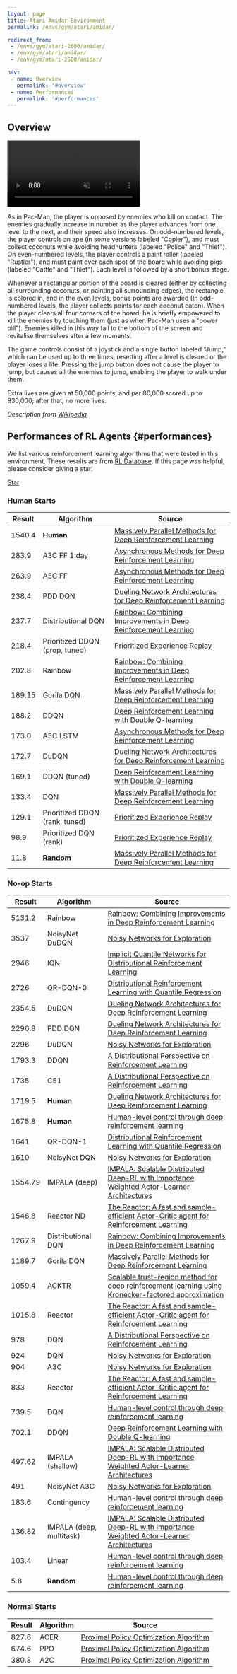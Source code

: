 ```yaml
---
layout: page
title: Atari Amidar Environment
permalink: /envs/gym/atari/amidar/

redirect_from:
 - /envs/gym/atari-2600/amidar/
 - /env/gym/atari/amidar/
 - /env/gym/atari-2600/amidar/

nav:
 - name: Overview
   permalink: '#overview'
 - name: Performances
   permalink: '#performances'
---
```



## Overview

<video autoplay muted loop controls>
  <source src="{{ 'assets/_pages/envs/gym/atari/amidar.mp4' | absolute_url }}" type="video/mp4">
</video>

As in Pac-Man, the player is opposed by enemies who kill on contact. The enemies gradually increase in number as the player advances from one level to the next, and their speed also increases. On odd-numbered levels, the player controls an ape (in some versions labeled "Copier"), and must collect coconuts while avoiding headhunters (labeled "Police" and "Thief"). On even-numbered levels, the player controls a paint roller (labeled "Rustler"), and must paint over each spot of the board while avoiding pigs (labeled "Cattle" and "Thief"). Each level is followed by a short bonus stage.

Whenever a rectangular portion of the board is cleared (either by collecting all surrounding coconuts, or painting all surrounding edges), the rectangle is colored in, and in the even levels, bonus points are awarded (In odd-numbered levels, the player collects points for each coconut eaten). When the player clears all four corners of the board, he is briefly empowered to kill the enemies by touching them (just as when Pac-Man uses a "power pill"). Enemies killed in this way fall to the bottom of the screen and revitalise themselves after a few moments.

The game controls consist of a joystick and a single button labeled "Jump," which can be used up to three times, resetting after a level is cleared or the player loses a life. Pressing the jump button does not cause the player to jump, but causes all the enemies to jump, enabling the player to walk under them.

Extra lives are given at 50,000 points, and per 80,000 scored up to 930,000; after that, no more lives.

*Description from [Wikipedia](https://en.wikipedia.org/wiki/Amidar)*


## Performances of RL Agents {#performances}

We list various reinforcement learning algorithms that were tested in this environment. These results are from [RL Database](https://github.com/seungjaeryanlee/rldb). If this page was helpful, please consider giving a star!

<!-- Place this tag where you want the button to render. -->
<a class="github-button" href="https://github.com/seungjaeryanlee/rldb" data-icon="octicon-star" data-size="large" data-show-count="true" aria-label="Star seungjaeryanlee/rldb on GitHub">Star</a>
<!-- Place this tag in your head or just before your close body tag. -->
<script async defer src="https://buttons.github.io/buttons.js"></script>

### Human Starts

| Result | Algorithm | Source |
|--------|-----------|--------|
| 1540.4 | **Human** | [Massively Parallel Methods for Deep Reinforcement Learning](https://arxiv.org/abs/1507.04296) |
| 283.9 | A3C FF 1 day | [Asynchronous Methods for Deep Reinforcement Learning](https://arxiv.org/abs/1602.01783) |
| 263.9 | A3C FF | [Asynchronous Methods for Deep Reinforcement Learning](https://arxiv.org/abs/1602.01783) |
| 238.4 | PDD DQN | [Dueling Network Architectures for Deep Reinforcement Learning](https://arxiv.org/abs/1511.06581) |
| 237.7 | Distributional DQN | [Rainbow: Combining Improvements in Deep Reinforcement Learning](https://arxiv.org/abs/1710.02298) |
| 218.4 | Prioritized DDQN (prop, tuned) | [Prioritized Experience Replay](https://arxiv.org/abs/1511.05952) |
| 202.8 | Rainbow | [Rainbow: Combining Improvements in Deep Reinforcement Learning](https://arxiv.org/abs/1710.02298) |
| 189.15 | Gorila DQN | [Massively Parallel Methods for Deep Reinforcement Learning](https://arxiv.org/abs/1507.04296) |
| 188.2 | DDQN | [Deep Reinforcement Learning with Double Q-learning](https://arxiv.org/abs/1509.06461) |
| 173.0 | A3C LSTM | [Asynchronous Methods for Deep Reinforcement Learning](https://arxiv.org/abs/1602.01783) |
| 172.7 | DuDQN | [Dueling Network Architectures for Deep Reinforcement Learning](https://arxiv.org/abs/1511.06581) |
| 169.1 | DDQN (tuned) | [Deep Reinforcement Learning with Double Q-learning](https://arxiv.org/abs/1509.06461) |
| 133.4 | DQN | [Massively Parallel Methods for Deep Reinforcement Learning](https://arxiv.org/abs/1507.04296) |
| 129.1 | Prioritized DDQN (rank, tuned) | [Prioritized Experience Replay](https://arxiv.org/abs/1511.05952) |
| 98.9 | Prioritized DQN (rank) | [Prioritized Experience Replay](https://arxiv.org/abs/1511.05952) |
| 11.8 | **Random** | [Massively Parallel Methods for Deep Reinforcement Learning](https://arxiv.org/abs/1507.04296) |


### No-op Starts

| Result | Algorithm | Source |
|--------|-----------|--------|
| 5131.2 | Rainbow | [Rainbow: Combining Improvements in Deep Reinforcement Learning](https://arxiv.org/abs/1710.02298) |
| 3537 | NoisyNet DuDQN | [Noisy Networks for Exploration](https://arxiv.org/abs/1706.10295) |
| 2946 | IQN | [Implicit Quantile Networks for Distributional Reinforcement Learning](https://arxiv.org/abs/1806.06923) |
| 2726 | QR-DQN-0 | [Distributional Reinforcement Learning with Quantile Regression](https://arxiv.org/abs/1710.10044) |
| 2354.5 | DuDQN | [Dueling Network Architectures for Deep Reinforcement Learning](https://arxiv.org/abs/1511.06581) |
| 2296.8 | PDD DQN | [Dueling Network Architectures for Deep Reinforcement Learning](https://arxiv.org/abs/1511.06581) |
| 2296 | DuDQN | [Noisy Networks for Exploration](https://arxiv.org/abs/1706.10295) |
| 1793.3 | DDQN | [A Distributional Perspective on Reinforcement Learning](https://arxiv.org/abs/1707.06887) |
| 1735 | C51 | [A Distributional Perspective on Reinforcement Learning](https://arxiv.org/abs/1707.06887) |
| 1719.5 | **Human** | [Dueling Network Architectures for Deep Reinforcement Learning](https://arxiv.org/abs/1511.06581) |
| 1675.8 | **Human** | [Human-level control through deep reinforcement learning](https://storage.googleapis.com/deepmind-media/dqn/DQNNaturePaper.pdf) |
| 1641 | QR-DQN-1 | [Distributional Reinforcement Learning with Quantile Regression](https://arxiv.org/abs/1710.10044) |
| 1610 | NoisyNet DQN | [Noisy Networks for Exploration](https://arxiv.org/abs/1706.10295) |
| 1554.79 | IMPALA (deep) | [IMPALA: Scalable Distributed Deep-RL with Importance Weighted Actor-Learner Architectures](https://arxiv.org/abs/1802.01561) |
| 1546.8 | Reactor ND | [The Reactor: A fast and sample-efficient Actor-Critic agent for Reinforcement Learning](https://arxiv.org/abs/1704.04651) |
| 1267.9 | Distributional DQN | [Rainbow: Combining Improvements in Deep Reinforcement Learning](https://arxiv.org/abs/1710.02298) |
| 1189.7 | Gorila DQN | [Massively Parallel Methods for Deep Reinforcement Learning](https://arxiv.org/abs/1507.04296) |
| 1059.4 | ACKTR | [Scalable trust-region method for deep reinforcement learning using Kronecker-factored approximation](https://arxiv.org/abs/1708.05144) |
| 1015.8 | Reactor | [The Reactor: A fast and sample-efficient Actor-Critic agent for Reinforcement Learning](https://arxiv.org/abs/1704.04651) |
| 978 | DQN | [A Distributional Perspective on Reinforcement Learning](https://arxiv.org/abs/1707.06887) |
| 924 | DQN | [Noisy Networks for Exploration](https://arxiv.org/abs/1706.10295) |
| 904 | A3C | [Noisy Networks for Exploration](https://arxiv.org/abs/1706.10295) |
| 833 | Reactor | [The Reactor: A fast and sample-efficient Actor-Critic agent for Reinforcement Learning](https://arxiv.org/abs/1704.04651) |
| 739.5 | DQN | [Human-level control through deep reinforcement learning](https://storage.googleapis.com/deepmind-media/dqn/DQNNaturePaper.pdf) |
| 702.1 | DDQN | [Deep Reinforcement Learning with Double Q-learning](https://arxiv.org/abs/1509.06461) |
| 497.62 | IMPALA (shallow) | [IMPALA: Scalable Distributed Deep-RL with Importance Weighted Actor-Learner Architectures](https://arxiv.org/abs/1802.01561) |
| 491 | NoisyNet A3C | [Noisy Networks for Exploration](https://arxiv.org/abs/1706.10295) |
| 183.6 | Contingency | [Human-level control through deep reinforcement learning](https://storage.googleapis.com/deepmind-media/dqn/DQNNaturePaper.pdf) |
| 136.82 | IMPALA (deep, multitask) | [IMPALA: Scalable Distributed Deep-RL with Importance Weighted Actor-Learner Architectures](https://arxiv.org/abs/1802.01561) |
| 103.4 | Linear | [Human-level control through deep reinforcement learning](https://storage.googleapis.com/deepmind-media/dqn/DQNNaturePaper.pdf) |
| 5.8 | **Random** | [Human-level control through deep reinforcement learning](https://storage.googleapis.com/deepmind-media/dqn/DQNNaturePaper.pdf) |


### Normal Starts

| Result | Algorithm | Source |
|--------|-----------|--------|
| 827.6 | ACER | [Proximal Policy Optimization Algorithm](https://arxiv.org/abs/1707.06347) |
| 674.6 | PPO | [Proximal Policy Optimization Algorithm](https://arxiv.org/abs/1707.06347) |
| 380.8 | A2C | [Proximal Policy Optimization Algorithm](https://arxiv.org/abs/1707.06347) |

